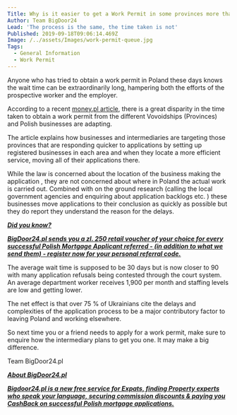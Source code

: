 ```yaml
---
Title: Why is it easier to get a Work Permit in some provinces more than others?
Author: Team BigDoor24
Lead: 'The process is the same, the time taken is not'
Published: 2019-09-18T09:06:14.469Z
Image: /../assets/Images/work-permit-queue.jpg
Tags:
  - General Information
  - Work Permit
---
```

Anyone who has tried to obtain a work permit in Poland these days knows the wait time can be extraordinarily long, hampering both the efforts of the prospective worker and the employer.

According to a recent [money.pl article](https://www.money.pl/gospodarka/ukraincy-w-polsce-w-urzedach-zniechecaja-sie-do-pracy-ale-posrednicy-znalezli-sposob-6425422569510529a.html), there is a great disparity in the time taken to obtain a work permit from the different Vovoidships (Provinces) and Polish businesses are adapting.

The article explains how businesses and intermediaries are targeting those provinces that are responding quicker to applications by setting up registered businesses in each area and when they locate a more efficient service, moving all of their applications there. 

While the law is concerned about the location of the business making the application , they are not concerned about where in Poland the actual work is carried out. Combined with on the ground research (calling the local government agencies and enquiring about application backlogs etc. ) these businesses move applications to their conclusion as quickly as possible but they do report they understand the reason for the delays.

[_**Did you know?**_
](https://bigdoor24.pl/)

[
_**BigDoor24.pl sends you a zl. 250 retail voucher of your choice for every successful Polish Mortgage Applicant referred - (in addition to what we send them) - register now for your personal referral code.**_
](https://bigdoor24.pl/)

The average wait time is supposed to be 30 days but is now closer to 90 with many application refusals being contested through the court system. An average department worker receives 1,900 per month and staffing levels are low and getting lower. 

The net effect is that over 75 % of Ukrainians cite the delays and complexities of the application process to be a major contributory factor to leaving Poland and working elsewhere.

So next time you or a friend needs to apply for a work permit, make sure to enquire how the intermediary plans to get you one. It may make a big difference.

Team BigDoor24.pl

[**_About BigDoor24.pl_**](https://bigdoor24.pl/)

[**_Bigdoor24.pl is a new free service for Expats, finding Property experts who speak your language, securing commission discounts & paying you CashBack on successful Polish mortgage applications._**](https://bigdoor24.pl/)
